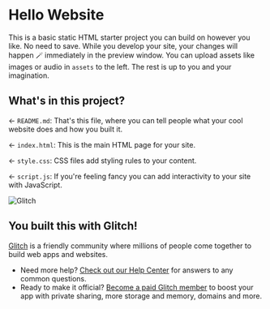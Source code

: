 # Hello Website 

This is a basic static HTML starter project you can build on however you like. No need to save. While you develop your site, your changes will happen 🪄 immediately in the preview window. You can upload assets like images or audio in `assets` to the left. The rest is up to you and your imagination.

## What's in this project?

← `README.md`: That's this file, where you can tell people what your cool website does and how you built it.

← `index.html`: This is the main HTML page for your site.

← `style.css`: CSS files add styling rules to your content.

← `script.js`: If you're feeling fancy you can add interactivity to your site with JavaScript.

![Glitch](https://cdn.glitch.com/a9975ea6-8949-4bab-addb-8a95021dc2da%2FLogo_Color.svg?v=1602781328576)

## You built this with Glitch!

[Glitch](https://glitch.com) is a friendly community where millions of people come together to build web apps and websites.

- Need more help? [Check out our Help Center](https://help.glitch.com/) for answers to any common questions.
- Ready to make it official? [Become a paid Glitch member](https://glitch.com/pricing) to boost your app with private sharing, more storage and memory, domains and more.
